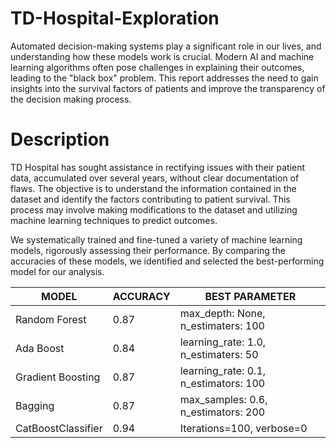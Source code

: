 # TD-Hospital-Exploration

Automated decision-making systems play a significant role in our lives, and understanding how these models work is crucial. Modern AI and machine learning algorithms often pose challenges
in explaining their outcomes, leading to the "black box" problem. This report addresses the need to gain insights into the survival factors of patients and improve the transparency of the decision making process.

# Description
TD Hospital has sought assistance in rectifying issues with their patient data, accumulated over several years, without clear documentation of flaws. The objective is to understand the information contained in the dataset and identify the factors contributing to patient survival. This process may involve making modifications to the dataset and utilizing machine learning techniques to predict outcomes.

We systematically trained and fine-tuned a variety of machine learning models, rigorously assessing their performance. By comparing the accuracies of these models, we identified and
selected the best-performing model for our analysis.

| MODEL | ACCURACY | BEST PARAMETER |
|----------|----------|----------|
| Random Forest | 0.87 | max_depth: None, n_estimaters: 100 |
| Ada Boost | 0.84 | learning_rate: 1.0, n_estimaters: 50 |
| Gradient Boosting | 0.87 | learning_rate: 0.1, n_estimators: 100 |
| Bagging | 0.87 | max_samples: 0.6, n_estimators: 200 |
| CatBoostClassifier | 0.94 | Iterations=100, verbose=0 |
